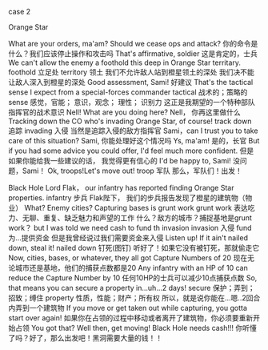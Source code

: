 
case 2

Orange Star

What are your orders, ma'am? Should we cease ops and attack?
你的命令是什么？我们应该停止操作和攻击吗
That's affirmative, soldier
这是肯定的，士兵
We can't allow the enemy a foothold this deep in Orange Star territary.
foothold 立足处
territory 领土
我们不允许敌人站到橙星领土的深处
我们决不能让敌人深入到橙星的深处
Good assessment, Sami!
好建议
That's the tactical sense I expect from a special-forces commander
tactical 战术的；策略的
sense 感觉，官能； 意识，观念； 理性； 识别力
这正是我期望的一个特种部队指挥官的战术意识
Nell! What are you doing here?
Nell， 你再这里做什么
Tracking down the CO who's invading Orange Star, of course!
track down 追踪
invading 入侵
当然是追踪入侵的敌方指挥官
Sami，can I trust you to take care of this situation?
Sami, 你能处理好这个情况吗
Ys, ma'am!
是的，长官
But if you had some advice you could offer, I'd feel much more confident.
但是如果你能给我一些建议的话， 我觉得更有信心的
I'd be happy to, Sami!
没问题，Sami！
Ok, troops!Let's move out!
troop 军队
那么，军队们！出发！

Black Hole
Lord Flak， our infantry has reported finding Orange Star properties.
infantry 步兵
Flak陛下， 我们的步兵报告发现了橙星的建筑物（物业）
What? Enemy cities? Capturing bases is grunt work
grunt work 表达吃力、无聊、重复、缺乏魅力和声望的工作
什么？敌方的城市？捕捉基地是grunt work？
but I was told we need cash to fund th invasion
invasion 入侵
fund 为...提供资金
但是我曾经说过我们需要资金来入侵
Listen up! If it ain't nailed down, steal it!
nailed down 钉死(图钉)
听好了！如果它没有被钉死，那就偷走它
Now, cities, bases, or whatever, they all got Capture Numbers of 20
现在无论城市还是基地，他们的捕获点数都是20
Any infantry with an HP of 10 can reduce the Capture Number by 10
任何10HP的士兵可以减少10点捕获点数
So, that means you can secure a property in...uh...2 days!
secure 保护；弄到；招致；缚住
property 性质，性能；财产；所有权
所以，就是说你能在...嗯..2回合内弄到一个建筑物
If you move or get taken out while capturing, you gotta start over again!
如果你在占领的过程中移动或者离开了建筑物，你必须要重新开始占领
You got that? Well then, get moving!  Black Hole needs cash!!!
你听懂了吗？好了，那么出发吧！黑洞需要大量的钱！！

